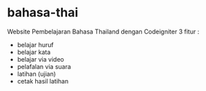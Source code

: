 # bahasa-thai
Website Pembelajaran Bahasa Thailand dengan Codeigniter 3 
fitur :
- belajar huruf
- belajar kata
- belajar via video
- pelafalan via suara
- latihan (ujian)
- cetak hasil latihan
